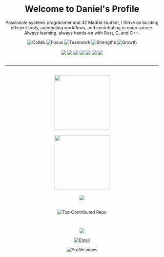 <div align="center">

# Welcome to Daniel's Profile

<p>Passionate systems programmer and 42 Madrid student, I thrive on building efficient tools, automating workflows, and contributing to open source. Always learning, always hands-on with Rust, C, and C++.</p>

<img src="https://img.shields.io/badge/Collab-Open_to_tools_and_systems-brightgreen" alt="Collab" />
<img src="https://img.shields.io/badge/Focus-CLI_%7C_Automation_%7C_Systems-blue" alt="Focus" />
<img src="https://img.shields.io/badge/Teamwork-Solo_%26_Group_projects-ff69b4" alt="Teamwork" />
<img src="https://img.shields.io/badge/Strengths-Creativity_%26_Efficiency-yellow" alt="Strengths" />
<img src="https://img.shields.io/badge/Growth-Rust_%26_Security-9a6bdf" alt="Growth" />

</div>
<br>
<div align="center">

<img src="https://img.shields.io/badge/-Rust-05122A?style=for-the-badge&logo=rust&logoColor=white&color=DEA584">
<img src="https://img.shields.io/badge/-C-05122A?style=for-the-badge&logo=c&logoColor=white&color=00599C">
<img src="https://img.shields.io/badge/-C++-05122A?style=for-the-badge&logo=c%2B%2B&logoColor=white&color=00599C">
<img src="https://img.shields.io/badge/-Shell-05122A?style=for-the-badge&logo=gnu-bash&logoColor=white&color=4EAA25">
<img src="https://img.shields.io/badge/-Makefile-05122A?style=for-the-badge&color=333333">
<img src="https://img.shields.io/badge/-Just-05122A?style=for-the-badge&color=00C7B7">
<img src="https://img.shields.io/badge/-Git-05122A?style=for-the-badge&logo=git&logoColor=white&color=F05033">

</div>
<br>

---

<br>
<div align="center">
  <img height="180em" src="https://github-readme-stats.vercel.app/api/top-langs/?username=Daniel-Escamilla&layout=compact&langs_count=10&theme=radical"/>
</div>
<br>
<div align="center">
  <img height="180em" src="https://github-readme-stats.vercel.app/api?username=Daniel-Escamilla&show_icons=true&theme=radical&include_all_commits=true&count_private=true"/>
</div>
<br>
<div align="center">
  <img src="https://github-readme-streak-stats.herokuapp.com/?user=Daniel-Escamilla&theme=radical&hide_border=false" />
</div>
<br>
<p align="center">
  <img src="https://github-contributor-stats.vercel.app/api?username=Daniel-Escamilla&limit=1&theme=onedark" alt="Top Contributed Repo" />
</p>
<br>
<p align="center">
  <img src="https://github-profile-trophy.vercel.app/?username=Daniel-Escamilla&theme=juicyfresh&column=5&margin-w=15&margin-h=15&title=MultiLanguage,Commit,Repositories,Experience,PullRequest" />
</p>

<p align="center">
  <a href="mailto:descamil@student.42madrid.com">
    <img src="https://img.shields.io/badge/email-D14836?style=for-the-badge&logo=gmail&logoColor=white" alt="Email"/>
  </a>
</p>

<p align="center">
  <img src="https://komarev.com/ghpvc/?username=Daniel-Escamilla&style=for-the-badge&color=blueviolet" alt="Profile views"/>
</p>
